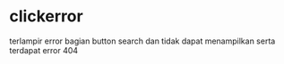# clickerror
terlampir error bagian button search dan tidak dapat menampilkan serta terdapat error 404
